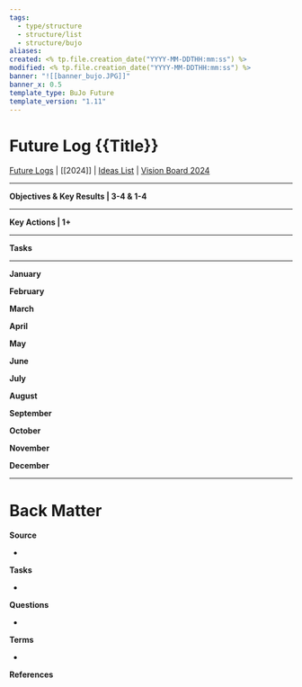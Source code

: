 ```yaml
---
tags:
  - type/structure
  - structure/list
  - structure/bujo
aliases:
created: <% tp.file.creation_date("YYYY-MM-DDTHH:mm:ss") %>
modified: <% tp.file.creation_date("YYYY-MM-DDTHH:mm:ss") %>
banner: "![[banner_bujo.JPG]]"
banner_x: 0.5
template_type: BuJo Future
template_version: "1.11"
---
```

<!--  See "Template Help" below for using properties -->

# Future Log {{Title}}

<!-- Main STRUCTURE of my content -->
[Future Logs](Future%20Logs.md) | [[2024]] | [Ideas List](Ideas%20List.md) | [Vision Board 2024](Vision%20Board%202024.md)
___

**Objectives & Key Results | 3-4 & 1-4**


___

**Key Actions | 1+**


___

**Tasks**


___

**January**

**February**

**March**

**April**

**May**

**June**

**July**

**August**

**September**

**October**

**November**

**December**


___
# Back Matter
**Source**
<!-- Always keep a link to the source- --> 
- 

**Tasks**
<!-- What remains to be done with this note? --> 
- 

**Questions**
<!-- What remains for you to consider? --> 
- 

**Terms**
<!-- Links to definition pages. -->
- 

**References**
<!-- Links to pages not referenced in the content. see: [[related note]] because <reason> -->
